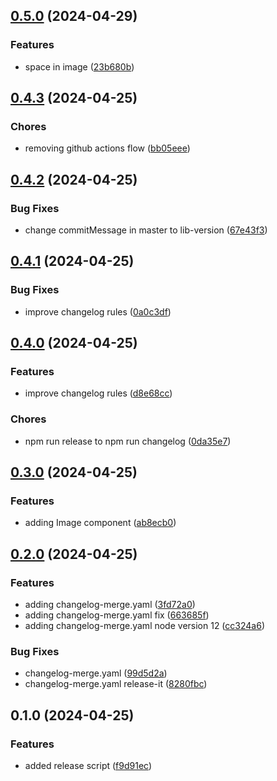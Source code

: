 

## [0.5.0](https://github.com/ysabeellaa/spike-changelog/compare/0.4.3...0.5.0) (2024-04-29)


### Features

* space in image ([23b680b](https://github.com/ysabeellaa/spike-changelog/commit/23b680b5a5288842b78a4bfe420ed9e03fdb0a1a))

## [0.4.3](https://github.com/ysabeellaa/spike-changelog/compare/0.4.2...0.4.3) (2024-04-25)


### Chores

* removing github actions flow ([bb05eee](https://github.com/ysabeellaa/spike-changelog/commit/bb05eee1b7f693926425d6a011bb81a0cde5debd))

## [0.4.2](https://github.com/ysabeellaa/spike-changelog/compare/0.4.1...0.4.2) (2024-04-25)


### Bug Fixes

* change commitMessage in master to lib-version ([67e43f3](https://github.com/ysabeellaa/spike-changelog/commit/67e43f308e0add0d19ae902a73eac37a080ad9a9))

## [0.4.1](https://github.com/ysabeellaa/spike-changelog/compare/0.4.0...0.4.1) (2024-04-25)


### Bug Fixes

* improve changelog rules ([0a0c3df](https://github.com/ysabeellaa/spike-changelog/commit/0a0c3df75d9a658e8a0cca0e053852defcc55594))

## [0.4.0](https://github.com/ysabeellaa/spike-changelog/compare/0.3.0...0.4.0) (2024-04-25)


### Features

* improve changelog rules ([d8e68cc](https://github.com/ysabeellaa/spike-changelog/commit/d8e68ccab34efa85d223971cf8bc9bb1a54276e1))


### Chores

* npm run release to npm run changelog ([0da35e7](https://github.com/ysabeellaa/spike-changelog/commit/0da35e78a6fd91366a79594420c6ab98af1af8a7))

## [0.3.0](https://github.com/ysabeellaa/spike-changelog/compare/0.2.0...0.3.0) (2024-04-25)


### Features

* adding Image component ([ab8ecb0](https://github.com/ysabeellaa/spike-changelog/commit/ab8ecb02e7615434307fe00b6a64f2646d40b841))

## [0.2.0](https://github.com/ysabeellaa/spike-changelog/compare/0.1.0...0.2.0) (2024-04-25)


### Features

* adding changelog-merge.yaml ([3fd72a0](https://github.com/ysabeellaa/spike-changelog/commit/3fd72a0082a4f9d29addebaaaae766f04c70ac8f))
* adding changelog-merge.yaml fix ([663685f](https://github.com/ysabeellaa/spike-changelog/commit/663685fec42e04bfcbc1a1f25a2132236d80f457))
* adding changelog-merge.yaml node version 12 ([cc324a6](https://github.com/ysabeellaa/spike-changelog/commit/cc324a6dfcbb0370b5d384bd3dbf04b661171416))


### Bug Fixes

* changelog-merge.yaml ([99d5d2a](https://github.com/ysabeellaa/spike-changelog/commit/99d5d2a0525a2a2ab71f1430251f726e51781bd2))
* changelog-merge.yaml release-it ([8280fbc](https://github.com/ysabeellaa/spike-changelog/commit/8280fbcba1665463e6fb5f072e7a44282fa4fba1))

## 0.1.0 (2024-04-25)


### Features

* added release script ([f9d91ec](https://github.com/ysabeellaa/spike-changelog/commit/f9d91ec2005389720bdfc4eb9afc7c41243c6619))
